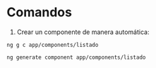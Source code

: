 
# Comandos

1. Crear un componente de manera automática:

```shell
ng g c app/components/listado
```

```shell
ng generate component app/components/listado
```

